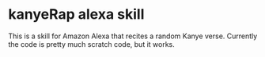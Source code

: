# kanyeRap alexa skill

This is a skill for Amazon Alexa that recites a random Kanye verse. Currently the code is pretty much scratch code, but it works. 